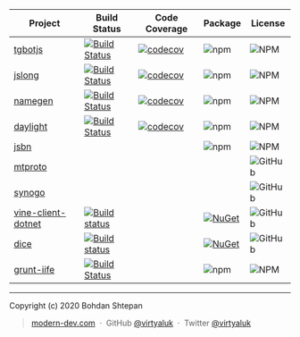 | Project | Build Status | Code Coverage | Package | License |
| --- | --- | --- | --- | --- |
| [tgbotjs](https://github.com/modern-dev/tgbotjs) | [![Build Status](https://travis-ci.org/modern-dev/tgbotjs.svg?branch=master)](https://travis-ci.org/modern-dev/tgbotjs) | [![codecov](https://codecov.io/gh/modern-dev/tgbotjs/branch/master/graph/badge.svg)](https://codecov.io/gh/modern-dev/tgbotjs) | ![npm](https://img.shields.io/npm/v/@modern-dev/tgbotjs) | ![NPM](https://img.shields.io/npm/l/@modern-dev/tgbotjs) |
| [jslong](https://github.com/modern-dev/jslong) | [![Build Status](https://travis-ci.org/modern-dev/jslong.svg?branch=master)](https://travis-ci.org/modern-dev/jslong) | [![codecov](https://codecov.io/gh/modern-dev/jslong/branch/master/graph/badge.svg)](https://codecov.io/gh/modern-dev/jslong) | ![npm](https://img.shields.io/npm/v/@modern-dev/jslong) | ![NPM](https://img.shields.io/npm/l/@modern-dev/jslong)|
| [namegen](https://github.com/modern-dev/namegen) | [![Build Status](https://travis-ci.org/modern-dev/namegen.svg?branch=master)](https://travis-ci.org/modern-dev/namegen) | [![codecov](https://codecov.io/gh/modern-dev/namegen/branch/master/graph/badge.svg)](https://codecov.io/gh/modern-dev/namegen) | ![npm](https://img.shields.io/npm/v/@modern-dev/namegen) | ![NPM](https://img.shields.io/npm/l/@modern-dev/namegen) |
| [daylight](https://github.com/modern-dev/daylight) | [![Build Status](https://travis-ci.org/modern-dev/daylight.svg?branch=master)](https://travis-ci.org/modern-dev/daylight) | [![codecov](https://codecov.io/gh/modern-dev/daylight/branch/master/graph/badge.svg)](https://codecov.io/gh/modern-dev/daylight) | ![npm](https://img.shields.io/npm/v/@modern-dev/daylight) | ![NPM](https://img.shields.io/npm/l/@modern-dev/daylight) |
| [jsbn](https://github.com/modern-dev/jsbn) | | | ![npm](https://img.shields.io/npm/v/@modern-dev/jsbn) | ![NPM](https://img.shields.io/npm/l/@modern-dev/jsbn) |
| [mtproto](https://github.com/modern-dev/mtproto) | | | | ![GitHub](https://img.shields.io/github/license/modern-dev/mtproto) |
| [synogo](https://github.com/modern-dev/synogo) | | | | ![GitHub](https://img.shields.io/github/license/modern-dev/synogo) |
| [vine-client-dotnet](https://github.com/modern-dev/vine-client-dotnet) | [![Build status](https://ci.appveyor.com/api/projects/status/kwhrau8wsj59hy99?svg=true)](https://ci.appveyor.com/project/virtyaluk/vine-client-dotnet) | | [![NuGet](https://img.shields.io/nuget/v/VineClient.svg?maxAge=7200)](https://www.nuget.org/packages/VineClient/) | ![GitHub](https://img.shields.io/github/license/modern-dev/vine-client-dotnet) |
| [dice](https://github.com/modern-dev/dice) | [![Build status](https://ci.appveyor.com/api/projects/status/7tms0gm6uivv2d84?svg=true)](https://ci.appveyor.com/project/virtyaluk/dice) | | [![NuGet](https://img.shields.io/nuget/v/ModernDev.Dice.svg?maxAge=7200)](https://www.nuget.org/packages/ModernDev.Dice/) | ![GitHub](https://img.shields.io/github/license/modern-dev/dice) |
| [grunt-iife](https://github.com/modern-dev/grunt-iife) | [![Build Status](https://travis-ci.org/virtyaluk/grunt-iife.svg?branch=master)](https://travis-ci.org/virtyaluk/grunt-iife) | | ![npm](https://img.shields.io/npm/v/grunt-iife) | ![NPM](https://img.shields.io/npm/l/grunt-iife) |


---

Copyright (c) 2020 Bohdan Shtepan

> [modern-dev.com](http://modern-dev.com) &nbsp;&middot;&nbsp;
> GitHub [@virtyaluk](https://github.com/virtyaluk) &nbsp;&middot;&nbsp;
> Twitter [@virtyaluk](https://twitter.com/virtyaluk)
